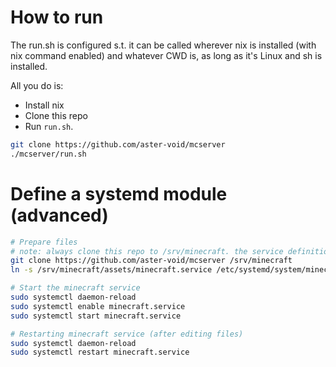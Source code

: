 # How to run

The run.sh is configured s.t. it can be called wherever nix is installed (with nix command enabled) and whatever CWD is, as long as it's Linux and sh is installed.

All you do is:

- Install nix
- Clone this repo
- Run `run.sh`.

```sh
git clone https://github.com/aster-void/mcserver
./mcserver/run.sh
```

# Define a systemd module (advanced)

```sh
# Prepare files
# note: always clone this repo to /srv/minecraft. the service definition expects `run.sh` to be there.
git clone https://github.com/aster-void/mcserver /srv/minecraft
ln -s /srv/minecraft/assets/minecraft.service /etc/systemd/system/minecraft.service 

# Start the minecraft service
sudo systemctl daemon-reload
sudo systemctl enable minecraft.service
sudo systemctl start minecraft.service

# Restarting minecraft service (after editing files)
sudo systemctl daemon-reload
sudo systemctl restart minecraft.service
```
